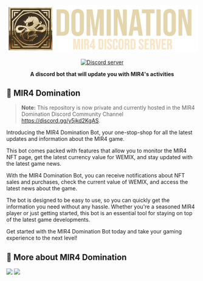 <div>
  <p align="center">
    <a href="https://github.com/Azshurith/MIR4-Domination-v2" target="_blank" rel="nofollow">
      <img src="https://github.com/Azshurith/MIR4-Domination-Server/blob/main/DominationLogo.png?raw=true" width="900" />
    </a>
  </p>
  <div align="center" class="badge-container">
    <a href="https://discord.gg/y5jkd2KgAS">
        <img src="https://img.shields.io/discord/1092811968705990769?color=5865F2&logo=discord&logoColor=white" alt="Discord server"/>
    </a>
  </div>
  <p align="center">
    <b>A discord bot that will update you with MIR4's activities</b>
  </p>
</div>

## 📖 MIR4 Domination

> **Note:** This repository is now private and currently hosted in the MIR4 Domination Discord Community Channel https://discord.gg/y5jkd2KgAS.

Introducing the MIR4 Domination Bot, your one-stop-shop for all the latest updates and information about the MIR4 game.

This bot comes packed with features that allow you to monitor the MIR4 NFT page, get the latest currency value for WEMIX, and stay updated with the latest game news.

With the MIR4 Domination Bot, you can receive notifications about NFT sales and purchases, check the current value of WEMIX, and access the latest news about the game.

The bot is designed to be easy to use, so you can quickly get the information you need without any hassle. Whether you're a seasoned MIR4 player or just getting started, this bot is an essential tool for staying on top of the latest game developments.

Get started with the MIR4 Domination Bot today and take your gaming experience to the next level!

## 📝 More about MIR4 Domination

<img src="https://github.com/Azshurith/MIR4-Domination-Server/blob/main/Page%201.png?raw=true"/>
<img src="https://github.com/Azshurith/MIR4-Domination-Server/blob/main/Page%202.png?raw=true"/>

